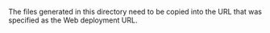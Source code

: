The files generated in this directory need to be copied into the URL that was specified as the Web deployment URL.